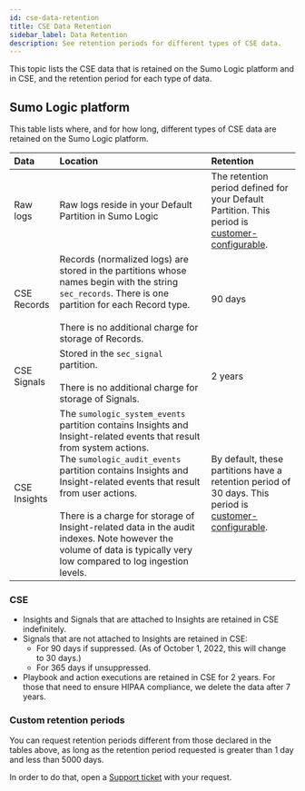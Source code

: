 ```yaml
---
id: cse-data-retention
title: CSE Data Retention
sidebar_label: Data Retention
description: See retention periods for different types of CSE data.
---
```



This topic lists the CSE data that is retained on the Sumo Logic platform and in CSE, and the retention period for each type of data.

## Sumo Logic platform

This table lists where, and for how long, different types of CSE data are retained on the Sumo Logic platform.

| Data | Location   | Retention  |
| :-- | :-- | :-- |
| Raw logs | Raw logs reside in your Default Partition in Sumo Logic | The retention period defined for your Default Partition. This period is [customer-configurable](/docs/manage/partitions-data-tiers/manage-indexes-variable-retention.md).  |
| CSE Records | Records (normalized logs) are stored in the partitions whose names begin with the string `sec_records`. There is one partition for each Record type. <br/><br/>There is no additional charge for storage of Records.| 90 days |
| CSE Signals     | Stored in the `sec_signal` partition.<br/><br/>There is no additional charge for storage of Signals.   | 2 years  |   
| CSE Insights    | The `sumologic_system_events` partition contains Insights and Insight-related events that result from system actions. <br/> The `sumologic_audit_events` partition contains Insights and Insight-related events that result from user actions. <br/><br/>There is a charge for storage of Insight-related data in the audit indexes. Note however the volume of data is typically very low compared to log ingestion levels. | By default, these partitions have a retention period of 30 days.  This period is [customer-configurable](/docs/manage/partitions-data-tiers/manage-indexes-variable-retention.md). |


### CSE  

* Insights and Signals that are attached to Insights are retained in CSE indefinitely.
* Signals that are not attached to Insights are retained in CSE:
    * For 90 days if suppressed. (As of October 1, 2022, this will change to 30 days.)
    * For 365 days if unsuppressed.
* Playbook and action executions are retained in CSE for 2 years. For those that need to ensure HIPAA compliance, we delete the data after 7 years.

### Custom retention periods

You can request retention periods different from those declared in the tables above, as long as the retention period requested is greater than 1 day and less than 5000 days.

In order to do that, open a [Support ticket](/docs/get-started/help#support) with your request.